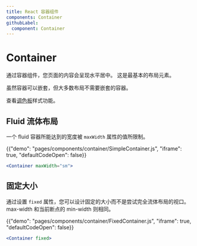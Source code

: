 ```yaml
---
title: React 容器组件
components: Container
githubLabel:
  component: Container
---
```


# Container

<p class="description">通过容器组件，您页面的内容会呈现水平居中。 这是最基本的布局元素。</p>

虽然容器可以嵌套，但大多数布局不需要嵌套的容器。

查看[调色板](/system/palette/)样式功能。

## Fluid 流体布局

一个 fluid 容器所能达到的宽度被 `maxWidth` 属性的值所限制。

{{"demo": "pages/components/container/SimpleContainer.js", "iframe": true, "defaultCodeOpen": false}}

```jsx
<Container maxWidth="sm">
```

## 固定大小

通过设置 `fixed` 属性，您可以设计固定的大小而不是尝试完全流体布局的视口。 max-width 和当前断点的 min-width 则相同。

{{"demo": "pages/components/container/FixedContainer.js", "iframe": true, "defaultCodeOpen": false}}

```jsx
<Container fixed>
```
